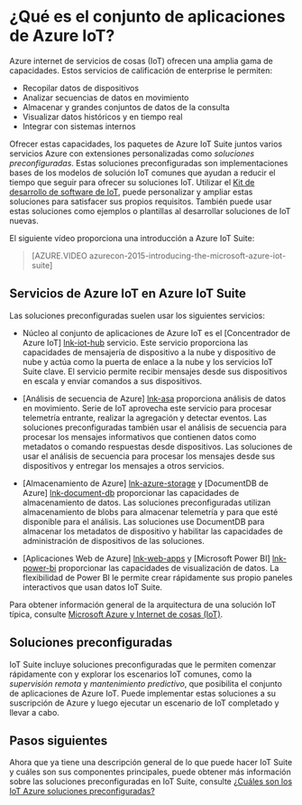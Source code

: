 <properties
    pageTitle="Información general del conjunto de programas de Microsoft Azure IoT | Microsoft Azure"
    description="Información general sobre cómo el conjunto de aplicaciones de Azure IoT ofrece internet de soluciones preconfigurados de cosas para recopilar, analizar y almacenar datos, proporcionar visualizaciones e integrar con otros sistemas."
    services=""
    suite="iot-suite"
    documentationCenter=""
    authors="dominicbetts"
    manager="timlt"
    editor=""/>

<tags
     ms.service="iot-suite"
     ms.devlang="na"
     ms.topic="get-started-article"
     ms.tgt_pltfrm="na"
     ms.workload="na"
     ms.date="08/09/2016"
     ms.author="dobett"/>

# <a name="what-is-azure-iot-suite"></a>¿Qué es el conjunto de aplicaciones de Azure IoT?

Azure internet de servicios de cosas (IoT) ofrecen una amplia gama de capacidades. Estos servicios de calificación de enterprise le permiten:

- Recopilar datos de dispositivos
- Analizar secuencias de datos en movimiento
- Almacenar y grandes conjuntos de datos de la consulta
- Visualizar datos históricos y en tiempo real
- Integrar con sistemas internos

Ofrecer estas capacidades, los paquetes de Azure IoT Suite juntos varios servicios Azure con extensiones personalizadas como *soluciones preconfiguradas*. Estas soluciones preconfiguradas son implementaciones bases de los modelos de solución IoT comunes que ayudan a reducir el tiempo que seguir para ofrecer su soluciones IoT. Utilizar el [Kit de desarrollo de software de IoT][lnk-sdks], puede personalizar y ampliar estas soluciones para satisfacer sus propios requisitos. También puede usar estas soluciones como ejemplos o plantillas al desarrollar soluciones de IoT nuevas.

El siguiente vídeo proporciona una introducción a Azure IoT Suite:

> [AZURE.VIDEO azurecon-2015-introducing-the-microsoft-azure-iot-suite]

## <a name="azure-iot-services-in-azure-iot-suite"></a>Servicios de Azure IoT en Azure IoT Suite

Las soluciones preconfiguradas suelen usar los siguientes servicios:

- Núcleo al conjunto de aplicaciones de Azure IoT es el [Concentrador de Azure IoT] [ lnk-iot-hub] servicio. Este servicio proporciona las capacidades de mensajería de dispositivo a la nube y dispositivo de nube y actúa como la puerta de enlace a la nube y los servicios IoT Suite clave. El servicio permite recibir mensajes desde sus dispositivos en escala y enviar comandos a sus dispositivos.

- [Análisis de secuencia de Azure] [ lnk-asa] proporciona análisis de datos en movimiento. Serie de IoT aprovecha este servicio para procesar telemetría entrante, realizar la agregación y detectar eventos. Las soluciones preconfiguradas también usar el análisis de secuencia para procesar los mensajes informativos que contienen datos como metadatos o comando respuestas desde dispositivos. Las soluciones de usar el análisis de secuencia para procesar los mensajes desde sus dispositivos y entregar los mensajes a otros servicios.

- [Almacenamiento de Azure] [ lnk-azure-storage] y [DocumentDB de Azure] [ lnk-document-db] proporcionar las capacidades de almacenamiento de datos. Las soluciones preconfiguradas utilizan almacenamiento de blobs para almacenar telemetría y para que esté disponible para el análisis. Las soluciones use DocumentDB para almacenar los metadatos de dispositivo y habilitar las capacidades de administración de dispositivos de las soluciones.

- [Aplicaciones Web de Azure] [ lnk-web-apps] y [Microsoft Power BI] [ lnk-power-bi] proporcionar las capacidades de visualización de datos. La flexibilidad de Power BI le permite crear rápidamente sus propio paneles interactivos que usan datos IoT Suite.

Para obtener información general de la arquitectura de una solución IoT típica, consulte [Microsoft Azure y Internet de cosas (IoT)][iot-suite-what-is-azure-iot].

## <a name="preconfigured-solutions"></a>Soluciones preconfiguradas

IoT Suite incluye soluciones preconfiguradas que le permiten comenzar rápidamente con y explorar los escenarios IoT comunes, como la *supervisión remota* y *mantenimiento predictivo*, que posibilita el conjunto de aplicaciones de Azure IoT. Puede implementar estas soluciones a su suscripción de Azure y luego ejecutar un escenario de IoT completado y llevar a cabo.

## <a name="next-steps"></a>Pasos siguientes

Ahora que ya tiene una descripción general de lo que puede hacer IoT Suite y cuáles son sus componentes principales, puede obtener más información sobre las soluciones preconfiguradas en IoT Suite, consulte [¿Cuáles son los IoT Azure soluciones preconfiguradas?][lnk-what-are-preconfig]

[lnk-sdks]: https://azure.microsoft.com/documentation/articles/iot-hub-sdks-summary/
[lnk-iot-hub]: https://azure.microsoft.com/documentation/services/iot-hub/
[lnk-asa]: https://azure.microsoft.com/documentation/services/stream-analytics/
[lnk-azure-storage]: https://azure.microsoft.com/documentation/services/storage/
[lnk-document-db]: https://azure.microsoft.com/documentation/services/documentdb/
[lnk-power-bi]: https://powerbi.microsoft.com/
[lnk-web-apps]: https://azure.microsoft.com/documentation/services/app-service/web/
[iot-suite-what-is-azure-iot]: iot-suite-what-is-azure-iot.md
[lnk-what-are-preconfig]: iot-suite-what-are-preconfigured-solutions.md
